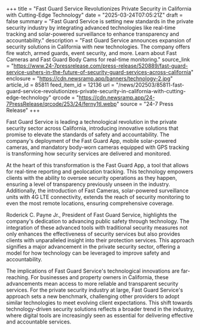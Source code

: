 +++
title = "Fast Guard Service Revolutionizes Private Security in California with Cutting-Edge Technology"
date = "2025-03-24T07:05:21Z"
draft = false
summary = "Fast Guard Service is setting new standards in the private security industry by integrating advanced technologies like real-time tracking and solar-powered surveillance to enhance transparency and accountability."
description = "Fast Guard Service announces expansion of security solutions in California with new technologies. The company offers fire watch, armed guards, event security, and more. Learn about Fast Cameras and Fast Guard Body Cams for real-time monitoring."
source_link = "https://www.24-7pressrelease.com/press-release/520889/fast-guard-service-ushers-in-the-future-of-security-guard-services-across-california"
enclosure = "https://cdn.newsramp.app/banners/technology-2.jpg"
article_id = 85811
feed_item_id = 12136
url = "/news/202503/85811-fast-guard-service-revolutionizes-private-security-in-california-with-cutting-edge-technology"
qrcode = "https://cdn.newsramp.app/24-7PressRelease/qrcode/253/24/ferny1tI.webp"
source = "24-7 Press Release"
+++

<p>Fast Guard Service is leading a technological revolution in the private security sector across California, introducing innovative solutions that promise to elevate the standards of safety and accountability. The company's deployment of the Fast Guard App, mobile solar-powered cameras, and mandatory body-worn cameras equipped with GPS tracking is transforming how security services are delivered and monitored.</p><p>At the heart of this transformation is the Fast Guard App, a tool that allows for real-time reporting and geolocation tracking. This technology empowers clients with the ability to oversee security operations as they happen, ensuring a level of transparency previously unseen in the industry. Additionally, the introduction of Fast Cameras, solar-powered surveillance units with 4G LTE connectivity, extends the reach of security monitoring to even the most remote locations, ensuring comprehensive coverage.</p><p>Roderick C. Payne Jr., President of Fast Guard Service, highlights the company's dedication to advancing public safety through technology. The integration of these advanced tools with traditional security measures not only enhances the effectiveness of security services but also provides clients with unparalleled insight into their protection services. This approach signifies a major advancement in the private security sector, offering a model for how technology can be leveraged to improve safety and accountability.</p><p>The implications of Fast Guard Service's technological innovations are far-reaching. For businesses and property owners in California, these advancements mean access to more reliable and transparent security services. For the private security industry at large, Fast Guard Service's approach sets a new benchmark, challenging other providers to adopt similar technologies to meet evolving client expectations. This shift towards technology-driven security solutions reflects a broader trend in the industry, where digital tools are increasingly seen as essential for delivering effective and accountable services.</p>